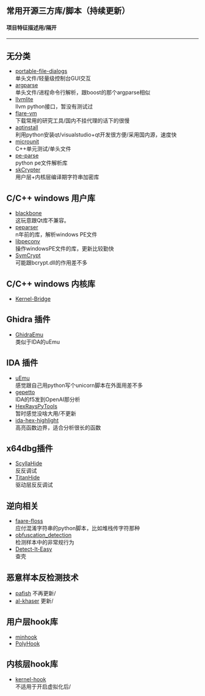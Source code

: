 ## 常用开源三方库/脚本（持续更新）
#### 项目特征描述用/隔开
----


无分类
----
* [portable-file-dialogs](https://github.com/samhocevar/portable-file-dialogs)  
单头文件/轻量级控制台GUI交互
* [argparse](https://github.com/jamolnng/argparse)  
单头文件/进程命令行解析，跟boost的那个argparse相似
* [llvmlite](https://github.com/numba/llvmlite)  
llvm python接口，暂没有测试过
* [flare-vm](https://github.com/mandiant/commando-vm)  
下载常用的研究工具/国内不挂代理的话下的很慢
* [aqtinstall](https://github.com/miurahr/aqtinstall)  
利用python安装qt/visualstudio+qt开发很方便/采用国内源，速度快
* [microunit](https://github.com/smiranda/microunit)  
C++单元测试/单头文件
* [pe-parse](https://github.com/trailofbits/pe-parse)  
python pe文件解析库
* [skCrypter](https://github.com/skadro-official/skCrypter)  
用户层+内核层编译期字符串加密库


C/C++ windows 用户库
----
* [blackbone](https://github.com/DarthTon/Blackbone)  
这玩意跟Qt库不兼容。
* [peparser](https://github.com/smarttechnologies/peparser)  
n年前的库，解析windows PE文件
* [libpeconv](https://github.com/hasherezade/libpeconv)  
操作windowsPE文件的库，更新比较勤快
* [SymCrypt](https://github.com/microsoft/SymCrypt)  
可能跟bcrypt.dll的作用差不多

C/C++ windows 内核库
----
* [Kernel-Bridge](https://github.com/HoShiMin/Kernel-Bridge)

Ghidra 插件 
----
* [GhidraEmu](https://github.com/Nalen98/GhidraEmu)  
类似于IDA的uEmu  

IDA 插件
----
* [uEmu](https://github.com/alexhude/uEmu)  
感觉跟自己用python写个unicorn脚本在外面用差不多
* [gepetto](https://github.com/JusticeRage/Gepetto)  
IDA的f5发到OpenAI那分析
* [HexRaysPyTools](https://github.com/igogo-x86/HexRaysPyTools)  
暂时感觉没啥大用/不更新
* [ida-hex-highlight](https://github.com/vmallet/ida-hex-highlighter)  
高亮函数边界，适合分析很长的函数

x64dbg插件
----
* [ScyllaHide](https://github.com/x64dbg/ScyllaHide)  
反反调试
* [TitanHide](https://github.com/mrexodia/TitanHide)  
驱动层反反调试

逆向相关
----
* [faare-floss](https://github.com/mandiant/flare-floss)  
应付混淆字符串的python脚本，比如堆栈传字符那种
* [obfuscation_detection](https://github.com/mrphrazer/obfuscation_detection)  
检测样本中的非常规行为
* [Detect-It-Easy](https://github.com/horsicq/Detect-It-Easy)  
查壳

恶意样本反检测技术
----
* [pafish](https://github.com/a0rtega/pafish)
不再更新/
* [al-khaser](https://github.com/LordNoteworthy/al-khaser)
更新/

用户层hook库
----
* [minhook](https://github.com/TsudaKageyu/minhook)  
* [PolyHook](https://github.com/stevemk14ebr/PolyHook_2_0)  

内核层hook库
----
* [kernel-hook](https://github.com/helloobaby/kernel-hook)  
不适用于开启虚拟化后/
